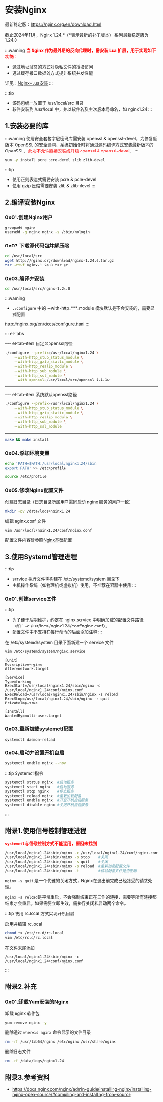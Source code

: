 # 安装Nginx

最新稳定版：https://nginx.org/en/download.html

截止2024年11月，Nginx 1.24.*（*表示最新的补丁版本） 系列最新稳定版为 1.24.0

:::warning
<font color="red"><b>当 Nginx 作为最外层的反向代理时，需安装 Lua 扩展，用于实现如下功能：</b></font>

- 通过地址验签的方式对隐私文件的授权访问
- 通过缓存接口数据的方式提升系统并发性能

详见：<a href="devops/baseops/nginx/install-with-lua.html" target="_blank">Nginx+Lua安装</a>
:::

:::tip

- 源码包统一放置于 /usr/local/src 目录
- 软件安装到 /usr/local 中，并以软件名及主次版本号命名，如 nginx1.24
  :::

## 1.安装必要的库

:::warning
使用安全套接字层密码库需安装 openssl & openssl-devel，为修复低版本 OpenSSL 的安全漏洞，系统初始化时将通过源码编译方式安装最新版本的 OpenSSL，<font color="red">此处不允许直接安装或升级 openssl & openssl-devel</font>。
:::

```bash
yum -y install pcre pcre-devel zlib zlib-devel
```

:::tip

- 使用正则表达式需要安装 pcre & pcre-devel
- 使用 gzip 压缩需要安装 zlib & zlib-devel
  :::

## 2.编译安装Nginx

### 0x01.创建Nginx用户

```bash
groupadd nginx
useradd -g nginx nginx -s /sbin/nologin
```

### 0x02.下载源代码包并解压缩

```bash
cd /usr/local/src
wget http://nginx.org/download/nginx-1.24.0.tar.gz
tar -zxvf nginx-1.24.0.tar.gz
```

### 0x03.编译并安装

```bash
cd /usr/local/src/nginx-1.24.0
```

:::warning

- `./configure` 中的 --with-http_***_module 模块默认是不会安装的，需要显式配置

http://nginx.org/en/docs/configure.html
:::

::: el-tabs

--- el-tab-item 自定义openssl路径

```bash
./configure --prefix=/usr/local/nginx1.24 \
    --with-http_stub_status_module \
    --with-http_gzip_static_module \
    --with-http_realip_module \
    --with-http_sub_module \
    --with-http_ssl_module \
    --with-openssl=/usr/local/src/openssl-1.1.1w
```

---

--- el-tab-item 系统默认openssl路径

```bash
./configure --prefix=/usr/local/nginx1.24 \
    --with-http_stub_status_module \
    --with-http_gzip_static_module \
    --with-http_realip_module \
    --with-http_sub_module \
    --with-http_ssl_module
```

---

```bash
make && make install
```

### 0x04.添加环境变量

```bash
echo 'PATH=$PATH:/usr/local/nginx1.24/sbin
export PATH' >> /etc/profile
```

```bash 
source /etc/profile
```

### 0x05.修改Nginx配置文件

创建日志目录（日志目录所属用户需同启动 nginx 服务的用户一致）

```bash
mkdir -pv /data/logs/nginx1.24
```

编辑 nginx.conf 文件

```bash
vim /usr/local/nginx1.24/conf/nginx.conf
```

配置文件内容请参照<a href="/devops/baseops/nginx/configuration.html" target="_blank">Nginx基础配置</a>

## 3.使用Systemd管理进程

:::tip

- service 执行文件需构建在 /etc/systemd/system 目录下
- 主机操作系统（如物理机或虚拟机）使用，不推荐在容器中使用
  :::

### 0x01.创建service文件

:::tip

- 为了便于后期维护，约定在 nginx.service 中明确加载的配置文件路径（如：-c /usr/local/nginx1.24/conf/nginx.conf）。
- 配置文件中不支持在每行命令的后面添加注释
  :::

在 /etc/systemd/system 目录下面新建一个 service 文件

```bash
vim /etc/systemd/system/nginx.service
```

```vim
[Unit]
Description=nginx
After=network.target

[Service]
Type=forking
ExecStart=/usr/local/nginx1.24/sbin/nginx -c /usr/local/nginx1.24/conf/nginx.conf
ExecReload=/usr/local/nginx1.24/sbin/nginx -s reload
ExecStop=/usr/local/nginx1.24/sbin/nginx -s quit
PrivateTmp=true

[Install]
WantedBy=multi-user.target
```

### 0x03.重新加载systemctl配置

```bash
systemctl daemon-reload
```

### 0x04.启动并设置开机自启

```bash
systemctl enable nginx --now
```

:::tip Systemctl指令

```bash
systemctl status nginx  #启动服务
systemctl start nginx   #启动服务
systemctl stop nginx    #停止服务
systemctl reload nginx  #重新加载配置
systemctl enable nginx  #开启开机自启服务
systemctl disable nginx #关闭开机自启服务
```

:::

## 附录1.使用信号控制管理进程

<font color="red"><b>`systemctl`与信号控制方式不能混用，原因未找到</b></font>

```bash
/usr/local/nginx1.24/sbin/nginx -c /usr/local/nginx1.24/conf/nginx.conf #启动
/usr/local/nginx1.24/sbin/nginx -s stop    #关闭
/usr/local/nginx1.24/sbin/nginx -s quit    #关闭
/usr/local/nginx1.24/sbin/nginx -s reload  #重新加载配置文件
/usr/local/nginx1.24/sbin/nginx -t         #核验配置文件是否正确
```

`nginx -s quit` 是一个优雅的关闭方式，Nginx在退出前完成已经接受的请求处理。

`nginx -s reload`是平滑重启，不会强制结束正在工作的连接，需要等所有连接都结束才会重启。如果需要立即生效，需执行关闭和启动两个命令。

:::tip 使用 rc.local 方式实现开机自启

启用并编辑 rc.local

```bash
chmod +x /etc/rc.d/rc.local
vim /etc/rc.d/rc.local
```

在文件末尾添加

```vim
/usr/local/nginx1.24/sbin/nginx -c /usr/local/nginx1.24/conf/nginx.conf
```

:::

## 附录2.补充

### 0x01.卸载Yum安装的Nginx

卸载 nginx 软件包

```bash
yum remove nginx -y
```

删除通过 `whereis nginx` 命令显示的文件目录

```bash
rm -rf /usr/lib64/nginx /etc/nginx /usr/share/nginx
```

删除日志文件

```bash
rm -rf /data/logs/nginx1.24
```

## 附录3.参考资料

- https://docs.nginx.com/nginx/admin-guide/installing-nginx/installing-nginx-open-source/#compiling-and-installing-from-source
